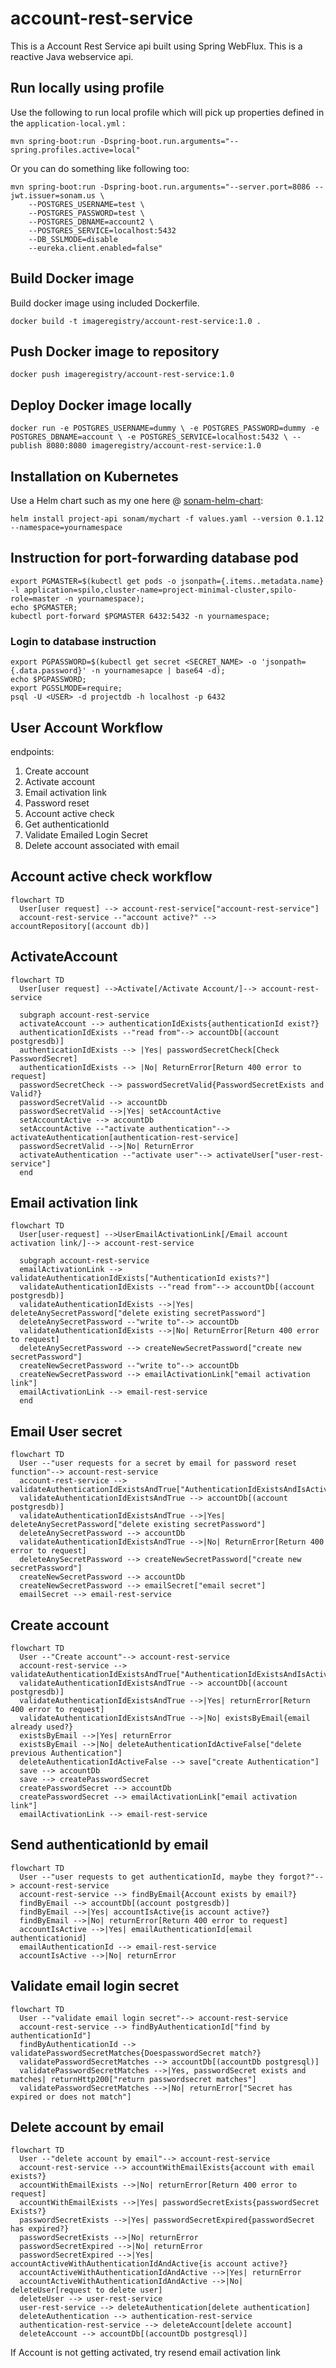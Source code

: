 # account-rest-service

This is a Account Rest Service api built using Spring WebFlux. 
This is a reactive Java webservice api.


## Run locally using profile
Use the following to run local profile which will pick up properties defined in the `application-local.yml` :


```
mvn spring-boot:run -Dspring-boot.run.arguments="--spring.profiles.active=local"
```

Or you can do something like following too:

```
mvn spring-boot:run -Dspring-boot.run.arguments="--server.port=8086 --jwt.issuer=sonam.us \
    --POSTGRES_USERNAME=test \
    --POSTGRES_PASSWORD=test \
    --POSTGRES_DBNAME=account2 \
    --POSTGRES_SERVICE=localhost:5432
    --DB_SSLMODE=disable
    --eureka.client.enabled=false"                      
```



## Build Docker image

Build docker image using included Dockerfile.


`docker build -t imageregistry/account-rest-service:1.0 .` 

## Push Docker image to repository

`docker push imageregistry/account-rest-service:1.0`

## Deploy Docker image locally

`docker run -e POSTGRES_USERNAME=dummy \
 -e POSTGRES_PASSWORD=dummy -e POSTGRES_DBNAME=account \
  -e POSTGRES_SERVICE=localhost:5432 \
 --publish 8080:8080 imageregistry/account-rest-service:1.0`


## Installation on Kubernetes
Use a Helm chart such as my one here @ [sonam-helm-chart](https://github.com/sonamsamdupkhangsar/sonam-helm-chart):

```
helm install project-api sonam/mychart -f values.yaml --version 0.1.12 --namespace=yournamespace
```

## Instruction for port-forwarding database pod
```
export PGMASTER=$(kubectl get pods -o jsonpath={.items..metadata.name} -l application=spilo,cluster-name=project-minimal-cluster,spilo-role=master -n yournamespace); 
echo $PGMASTER;
kubectl port-forward $PGMASTER 6432:5432 -n yournamespace;
```

### Login to database instruction
```
export PGPASSWORD=$(kubectl get secret <SECRET_NAME> -o 'jsonpath={.data.password}' -n yournamesapce | base64 -d);
echo $PGPASSWORD;
export PGSSLMODE=require;
psql -U <USER> -d projectdb -h localhost -p 6432
```

## User Account Workflow
endpoints: 
1. Create account
2. Activate account
3. Email activation link
4. Password reset 
5. Account active check
6. Get authenticationId
7. Validate Emailed Login Secret
8. Delete account associated with email


## Account active check workflow
```mermaid
flowchart TD
  User[user request] --> account-rest-service["account-rest-service"]
  account-rest-service --"account active?" --> accountRepository[(account db)]
```

## ActivateAccount
```mermaid
flowchart TD
  User[user request] -->Activate[/Activate Account/]--> account-rest-service
   
  subgraph account-rest-service    
  activateAccount --> authenticationIdExists{authenticationId exist?}  
  authenticationIdExists --"read from"--> accountDb[(account postgresdb)]  
  authenticationIdExists --> |Yes| passwordSecretCheck[Check PasswordSecret]
  authenticationIdExists --> |No| ReturnError[Return 400 error to request]  
  passwordSecretCheck --> passwordSecretValid{PasswordSecretExists and Valid?}  
  passwordSecretValid --> accountDb
  passwordSecretValid -->|Yes| setAccountActive   
  setAccountActive --> accountDb
  setAccountActive --"activate authentication"--> activateAuthentication[authentication-rest-service] 
  passwordSecretValid -->|No| ReturnError
  activateAuthentication --"activate user"--> activateUser["user-rest-service"]
  end 
```  
  
## Email activation link
```mermaid
flowchart TD
  User[user-request] -->UserEmailActivationLink[/Email account activation link/]--> account-rest-service
  
  subgraph account-rest-service
  emailActivationLink --> validateAuthenticationIdExists["AuthenticationId exists?"]
  validateAuthenticationIdExists --"read from"--> accountDb[(account postgresdb)]
  validateAuthenticationIdExists -->|Yes| deleteAnySecretPassword["delete existing secretPassword"]
  deleteAnySecretPassword --"write to"--> accountDb
  validateAuthenticationIdExists -->|No| ReturnError[Return 400 error to request]
  deleteAnySecretPassword --> createNewSecretPassword["create new secretPassword"]
  createNewSecretPassword --"write to"--> accountDb
  createNewSecretPassword --> emailActivationLink["email activation link"]
  emailActivationLink --> email-rest-service    
  end              
```

## Email User secret
```mermaid
flowchart TD
  User --"user requests for a secret by email for password reset function"--> account-rest-service
  account-rest-service --> validateAuthenticationIdExistsAndTrue["AuthenticationIdExistsAndIsActive?"]
  validateAuthenticationIdExistsAndTrue --> accountDb[(account postgresdb)]
  validateAuthenticationIdExistsAndTrue -->|Yes| deleteAnySecretPassword["delete existing secretPassword"]
  deleteAnySecretPassword --> accountDb
  validateAuthenticationIdExistsAndTrue -->|No| ReturnError[Return 400 error to request]
  deleteAnySecretPassword --> createNewSecretPassword["create new secretPassword"]
  createNewSecretPassword --> accountDb
  createNewSecretPassword --> emailSecret["email secret"]
  emailSecret --> email-rest-service                  
```


## Create account
```mermaid
flowchart TD
  User --"Create account"--> account-rest-service
  account-rest-service --> validateAuthenticationIdExistsAndTrue["AuthenticationIdExistsAndIsActive?"]
  validateAuthenticationIdExistsAndTrue --> accountDb[(account postgresdb)]
  validateAuthenticationIdExistsAndTrue -->|Yes| returnError[Return 400 error to request]  
  validateAuthenticationIdExistsAndTrue -->|No| existsByEmail{email already used?}
  existsByEmail -->|Yes| returnError
  existsByEmail -->|No| deleteAuthenticationIdActiveFalse["delete previous Authentication"]
  deleteAuthenticationIdActiveFalse --> save["create Authentication"]
  save --> accountDb
  save --> createPasswordSecret
  createPasswordSecret --> accountDb
  createPasswordSecret --> emailActivationLink["email activation link"]
  emailActivationLink --> email-rest-service
```


## Send authenticationId by email
```mermaid
flowchart TD
  User --"user requests to get authenticationId, maybe they forgot?"--> account-rest-service
  account-rest-service --> findByEmail{Account exists by email?}
  findByEmail --> accountDb[(account postgresdb)]
  findByEmail -->|Yes| accountIsActive{is account active?}  
  findByEmail -->|No| returnError[Return 400 error to request]
  accountIsActive -->|Yes| emailAuthenticationId[email authenticationid]
  emailAuthenticationId --> email-rest-service
  accountIsActive -->|No| returnError                  
```

## Validate email login secret
```mermaid
flowchart TD
  User --"validate email login secret"--> account-rest-service
  account-rest-service --> findByAuthenticationId["find by authenticationId"]
  findByAuthenticationId --> validatePasswordSecretMatches{DoespasswordSecret match?}
  validatePasswordSecretMatches --> accountDb[(accountDb postgresql)]
  validatePasswordSecretMatches -->|Yes, passwordSecret exists and matches| returnHttp200["return passwordsecret matches"]
  validatePasswordSecretMatches -->|No| returnError["Secret has expired or does not match"]           
```

## Delete account by email
```mermaid
flowchart TD
  User --"delete account by email"--> account-rest-service
  account-rest-service --> accountWithEmailExists{account with email exists?}
  accountWithEmailExists -->|No| returnError[Return 400 error to request]
  accountWithEmailExists -->|Yes| passwordSecretExists{passwordSecret Exists?}
  passwordSecretExists -->|Yes| passwordSecretExpired{passwordSecret has expired?}
  passwordSecretExists -->|No| returnError
  passwordSecretExpired -->|No| returnError
  passwordSecretExpired -->|Yes| accountActiveWithAuthenticationIdAndActive{is account active?}
  accountActiveWithAuthenticationIdAndActive -->|Yes| returnError
  accountActiveWithAuthenticationIdAndActive -->|No| deleteUser[request to delete user]
  deleteUser --> user-rest-service
  user-rest-service --> deleteAuthentication[delete authentication]
  deleteAuthentication --> authentication-rest-service
  authentication-rest-service --> deleteAccount[delete account]
  deleteAccount --> accountDb[(accountDb postgresql)]           
```

If Account is not getting activated, try resend email activation link
